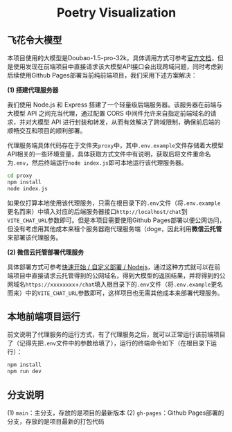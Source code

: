 <h1 align="center">Poetry Visualization</h1>

## 飞花令大模型

本项目使用的大模型是Doubao-1.5-pro-32k，具体调用方式可参考[官方文档](https://www.volcengine.com/docs/82379/1298454)，但是使用发现在前端项目中直接请求该大模型API接口会出现跨域问题，同时考虑到后续使用Github Pages部署当前纯前端项目，我们采用下述方案解决：

**(1) 搭建代理服务器**

我们使用 Node.js 和 Express 搭建了一个轻量级后端服务器。该服务器在前端与大模型 API 之间充当代理，通过配置 CORS 中间件允许来自指定前端域名的请求，并对大模型 API 进行封装和转发，从而有效解决了跨域限制，确保前后端的顺畅交互和项目的顺利部署。

代理服务端具体代码存在于文件夹`proxy`中，其中`.env.example`文件存储着大模型API相关的一些环境变量，具体获取方式文件中有说明，获取后将文件重命名为`.env`，然后终端运行`node index.js`即可本地运行该代理服务器。

```cmd
cd proxy
npm install
node index.js
```

如果仅打算本地使用该代理服务，只需在根目录下的`.env`文件（将`.env.example`更名而来）中填入对应的后端服务器接口`http://localhost/chat`到`VITE_CHAT_URL`参数即可。但是本项目需要使用Github Pages部署以便公网访问，但没有考虑用其他成本来租个服务器跑代理服务端（doge，因此利用**微信云托管**来部署该代理服务。

**(2) 微信云托管部署代理服务**

具体部署方式可参考[快速开始 / 自定义部署 / Nodejs](https://developers.weixin.qq.com/miniprogram/dev/wxcloudservice/wxcloudrun/src/quickstart/custom/node.html)，通过这种方式就可以在前端项目中直接请求云托管得到的公网域名，得到大模型的返回结果，并将得到的公网域名`https://xxxxxxxx`+`/chat`填入根目录下的`.env`文件（将`.env.example`更名而来）中的`VITE_CHAT_URL`参数即可，这样项目也无需其他成本来部署代理服务。

## 本地前端项目运行

前文说明了代理服务的运行方式，有了代理服务之后，就可以正常运行该前端项目了（记得先把`.env`文件中的参数给填了），运行的终端命令如下（在根目录下运行）：

```cmd
npm install
npm run dev
```

## 分支说明

(1) `main`：主分支，存放的是项目的最新版本
(2) `gh-pages`：Github Pages部署的分支，存放的是项目最新的打包代码